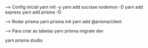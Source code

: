 --> Config inicial
yarn init -y
yarn add sucrase nodemon -D
yarn add express
yarn add prisma -D

--> Rodar prisma
yarn prisma init
yarn add @prisma/client

--> Para criar as tabelas
yarn prisma migrate dev

yarn prisma studio
